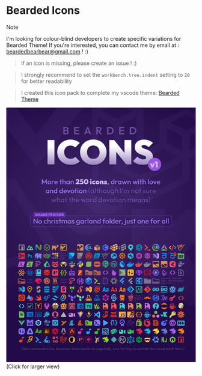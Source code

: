 # Bearded Icons

> [!NOTE]
> I'm looking for colour-blind developers to create specific variations for Bearded Theme! If you're interested, you can contact me by email at : beardedbearbear@gmail.com ! :)

> If an icon is missing, please create an issue ! :)

> I strongly recommend to set the `workbench.tree.indent` setting to `20` for better readability

> I created this icon pack to complete my vscode theme: [Bearded Theme](https://marketplace.visualstudio.com/items?itemName=BeardedBear.beardedtheme)

<a href="https://raw.githubusercontent.com/BeardedBear/bearded-icons/master/assets/pres.png" target="_BLANK">
<img alt="Example" src="https://raw.githubusercontent.com/BeardedBear/bearded-icons/master/assets/pres.png">
</a>
(Click for larger view)
